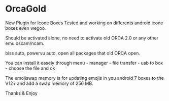# OrcaGold
New Plugin for Icone Boxes
Tested and working on differents android icone boxes even wegoo.

Should be activated alone,
no need to activate old ORCA 2.0 or any other emu oscam/ncam.

biss auto, powervu auto, open all packages that old ORCA open.

You can install it easely through menu - manager - file transfer - usb to box - choose the file and ok

The emojiswap memory is for updating emojis in you android 7 boxes to the V12+ and add a swap memory of 256 MB.


Thanks & Enjoy
